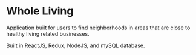 # Whole Living

Application built for users to find neighborhoods in areas that are close to healthy living related businesses.

Built in ReactJS, Redux, NodeJS, and mySQL database.


